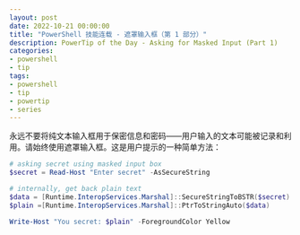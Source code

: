 ```yaml
---
layout: post
date: 2022-10-21 00:00:00
title: "PowerShell 技能连载 - 遮罩输入框（第 1 部分）"
description: PowerTip of the Day - Asking for Masked Input (Part 1)
categories:
- powershell
- tip
tags:
- powershell
- tip
- powertip
- series
---
```

永远不要将纯文本输入框用于保密信息和密码——用户输入的文本可能被记录和利用。请始终使用遮罩输入框。这是用户提示的一种简单方法：

```powershell
# asking secret using masked input box
$secret = Read-Host "Enter secret" -AsSecureString

# internally, get back plain text
$data = [Runtime.InteropServices.Marshal]::SecureStringToBSTR($secret)
$plain =[Runtime.InteropServices.Marshal]::PtrToStringAuto($data)

Write-Host "You secret: $plain" -ForegroundColor Yellow
```

<!--本文国际来源：[Asking for Masked Input (Part 1)](https://community.idera.com/database-tools/powershell/powertips/b/tips/posts/asking-for-masked-input-part-1)-->

